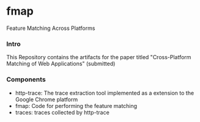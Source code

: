 fmap
====
Feature Matching Across Platforms


### Intro
This Repository contains the artifacts for the paper titled "Cross-Platform Matching of Web Applications" (submitted)

### Components
* http-trace: The trace extraction tool implemented as a extension to the Google Chrome platform
* fmap: Code for performing the feature matching
* traces: traces collected by http-trace
